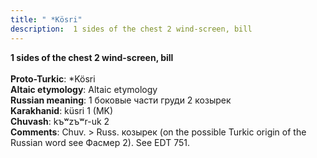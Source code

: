 ```yaml
---
title: " *Kösri"
description:  1 sides of the chest 2 wind-screen, bill
---
```

<p data-pagefind-weight="0.5">
<strong> 1 sides of the chest 2 wind-screen, bill</strong><br><br>
<strong>Proto-Turkic</strong>:  *Kösri<br>
<strong>Altaic etymology</strong>:  Altaic etymology<br>
<strong>Russian meaning</strong>:  1 боковые части груди 2 козырек<br>
<strong>Karakhanid</strong>:  küsri 1 (MK)<br>
<strong>Chuvash</strong>:  kъʷzъʷr-uk 2<br>
<strong>Comments</strong>:  Chuv. > Russ. козырек (on the possible Turkic origin of the Russian word see Фасмер 2). See EDT 751.<br>

</p>
